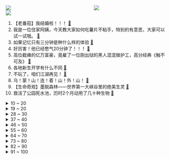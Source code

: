 <div >
	<a style="float:left;width:55%;" href = "https://github.com/anuraghazra/github-readme-stats">
	 <img src = "https://github-readme-stats.vercel.app/api?username=iuuuuuaena&theme=buefy&show_icons=true"/>
	</a>
	<a  style="float:right;width:45%" href = "https://github.com/anuraghazra/github-readme-stats">
	 <img  src="https://github-readme-stats.vercel.app/api/top-langs/?username=anuraghazra&layout=compact"/>
	</a>
	</div>

[![](https://img.shields.io/badge/jxd-@jxdgogogo.xyz-yellowgreen.svg)](https://www.jxdgogogo.xyz)<br>
1. 【老番茄】我结婚啦！！！ [:link:](//www.bilibili.com/video/BV16F411S7dW) <br>
2. 我是一位住家阿姨，今天教大家如何吃薯片不粘手，特别的有意思，大家可以试一试哦。 [:link:](//www.bilibili.com/video/BV1Rj411179t) <br>
3. 如果记忆只有三分钟是种什么样的体验 [:link:](//www.bilibili.com/video/BV1R14y1k7Wi) <br>
4. 好厉害！他已经憋气20分钟了！！！ [:link:](//www.bilibili.com/video/BV1gH4y1X7qM) <br>
5. 高位截瘫的亿万富豪，竟雇了一位刚出狱的黑人混混做护工，高分经典《触不可及》 [:link:](//www.bilibili.com/video/BV1pN411i7L7) <br>
6. 各地新生开学有什么不同 [:link:](//www.bilibili.com/video/BV1M34y1M7JM) <br>
7. 不玩了，咱们江湖再见！ [:link:](//www.bilibili.com/video/BV1xF411r7rk) <br>
8. 乌！蒙！山！连！着！山！外！山！ [:link:](//www.bilibili.com/video/BV1GN4y1Q7M6) <br>
9. 【生命奇观】墨脱森林——世界第一大峡谷里的绝美生灵 [:link:](//www.bilibili.com/video/BV1ej41117VW) <br>
10. 救活了公园死水池，历时2个月动用了几十种生物 [:link:](//www.bilibili.com/video/BV1S94y1x7hQ) <br>
<details>
<summary>10 ~ 20</summary>

11. 坤 之 呼 吸…一刀流！ [:link:](//www.bilibili.com/video/BV1xz4y1j7TG) <br>
12. 【原神/璃月黑道】Der pate [:link:](//www.bilibili.com/video/BV1Cp4y1L7xH) <br>
13. 这是我这辈子最成功的一道菜！ [:link:](//www.bilibili.com/video/BV1Ph4y1P7rs) <br>
14. 金色大厅交响乐演奏【悬溺】（迫真） [:link:](//www.bilibili.com/video/BV1KH4y1X74V) <br>
15. 一格物品栏+生物和物品会爆炸通关MC！ [:link:](//www.bilibili.com/video/BV1ij411C7kJ) <br>
16. 用手机拍出“鸦片战争”博物馆的故事 [:link:](//www.bilibili.com/video/BV1bN4y1Q7Ez) <br>
17. 【轰】 差  生  的  救  赎 [:link:](//www.bilibili.com/video/BV1nj411C7rd) <br>
18. “没事 这一切..我早就习惯了！” [:link:](//www.bilibili.com/video/BV1nH4y1X7Ps) <br>
19. 新番时光机！十年前的观众都在看什么神片？「2013年7月篇」泛式 [:link:](//www.bilibili.com/video/BV1Dw411U7W4) <br>
</details>
<details>
<summary>19 ~ 20</summary>

20. 耳机里没歌你跳个锤子？？？ [:link:](//www.bilibili.com/video/BV1kh4y1P7HJ) <br>
21. 不同价格的牙膏到底有什么区别？| 刷了20多年的牙，原来刷错了！ [:link:](//www.bilibili.com/video/BV1h8411i7Hi) <br>
22. 【凤凰传奇蹭吃蹭喝】这次我们来到了新疆 实现美食自由 [:link:](//www.bilibili.com/video/BV1yF411S7m9) <br>
23. 中国书法初学者·转折处中侧锋常见病笔 [:link:](//www.bilibili.com/video/BV1cu4y1k7Rh) <br>
24. 这才是真人版！《雾山五行》电视剧都不敢这么拍！ [:link:](//www.bilibili.com/video/BV1nN4y1Q7VX) <br>
25. 被流放到冰岛留学了 完全抽象离谱的上半年 [:link:](//www.bilibili.com/video/BV1L8411B7Dq) <br>
26. 我是个小丑 [:link:](//www.bilibili.com/video/BV1bw411U7U8) <br>
27. 【4K】我们用9000万个光点，还原了他的房间 [:link:](//www.bilibili.com/video/BV1Eh4y1Y7FJ) <br>
28. 人手不够，小狗来凑 [:link:](//www.bilibili.com/video/BV1pu4y1y7GT) <br>
</details>
<details>
<summary>28 ~ 30</summary>

29. 探索人体的奥秘，理解生命的本质，认识生命、爱护生命、敬畏生命！ [:link:](//www.bilibili.com/video/BV1zN411p7BR) <br>
30. 只想要一个道歉而已嘛… [:link:](//www.bilibili.com/video/BV14h4y1P7xh) <br>
31. 投资是怎样赚钱的？ [:link:](//www.bilibili.com/video/BV1e8411B7w7) <br>
32. 挑战2个人100元在上海吃喝玩乐一天！太刺激了！！ [:link:](//www.bilibili.com/video/BV1Fk4y1P7EC) <br>
33. 如何避免各种“瘾”火烧身？ [:link:](//www.bilibili.com/video/BV1ew411U7kS) <br>
34. “以前的花絮才是真花絮，现在的花絮都开始演了...” [:link:](//www.bilibili.com/video/BV1D14y1k7az) <br>
35. 《 高 情 商 提 拉 米 苏 》 [:link:](//www.bilibili.com/video/BV1Cz4y1j7Nb) <br>
36. 乌！蒙！山！连！着！山！外！山！！ [:link:](//www.bilibili.com/video/BV1Ku4y1C775) <br>
37. 《峡谷追击令2》 [:link:](//www.bilibili.com/video/BV1Um4y1K7Cr) <br>
</details>
<details>
<summary>37 ~ 40</summary>

38. 危险上司！！！ [:link:](//www.bilibili.com/video/BV15h4y1v7Ww) <br>
39. 一些心里话 [:link:](//www.bilibili.com/video/BV1x8411i7Y7) <br>
40. 大学侠客，助人为乐！ [:link:](//www.bilibili.com/video/BV1aH4y1D7Fj) <br>
41. 林尼：大魔术师要开始他的表演了 [:link:](//www.bilibili.com/video/BV1Sj411C734) <br>
42. 我爱，但我恨，我错了吗？（7-1） [:link:](//www.bilibili.com/video/BV11N4y1Q7Em) <br>
43. 乐！ [:link:](//www.bilibili.com/video/BV13z4y1j7eX) <br>
44. 【星铁】饮月君：总有刁民想害朕😫 [:link:](//www.bilibili.com/video/BV1WV411P7Ma) <br>
45. 幕后 | 对话《逃出大英博物馆》主创团队 [:link:](//www.bilibili.com/video/BV1Am4y1K7GG) <br>
46. 1分钟带你体验战争残酷 [:link:](//www.bilibili.com/video/BV1uw411S7iF) <br>
</details>
<details>
<summary>46 ~ 50</summary>

47. 我 们 意 念 合 一【解说全覆盖34期】 [:link:](//www.bilibili.com/video/BV1Fh4y1N7qD) <br>
48. 《妈祖》：为什么神话剧消失了！！！ [:link:](//www.bilibili.com/video/BV19w411m7uF) <br>
49. B站2023教师节特别企划 | 《首届模范老师评选》 [:link:](//www.bilibili.com/video/BV1YH4y1X7WD) <br>
50. 看之前：魔术都是假的  看之后：幻术！ [:link:](//www.bilibili.com/video/BV14u411w7eS) <br>
51. 我做了个很牛的考研网站 [:link:](//www.bilibili.com/video/BV1fF411S7Ds) <br>
52. 《逃出大英博物馆》第三集 [:link:](//www.bilibili.com/video/BV1Cp4y177tM) <br>
53. 当你漫展出了成男后回到女寝……真是离大谱了 [:link:](//www.bilibili.com/video/BV1M34y1M7Xr) <br>
54. 新疆农民有多硬核？看到戈壁滩的瞬间，我傻眼了… [:link:](//www.bilibili.com/video/BV1Fu411A7nX) <br>
55. 800年前的滚灯，居然可以任意旋转飞覆而烛火不灭 [:link:](//www.bilibili.com/video/BV1qh4y1v7Ki) <br>
</details>
<details>
<summary>55 ~ 60</summary>

56. 中国常住人口最少的海岛，仅有14人居住！他们是怎么生活的？ [:link:](//www.bilibili.com/video/BV17w411U7RN) <br>
57. 【Zc】线下探访鹰角公司！试玩《泡姆泡姆》  |魔法Zc目录 [:link:](//www.bilibili.com/video/BV17P41187Du) <br>
58. 把囤积三年的手办全拆了，居然花了这么多？ [:link:](//www.bilibili.com/video/BV1Mz4y1j7qt) <br>
59. “温文尔雅的母亲” [:link:](//www.bilibili.com/video/BV1TN4y1Q7yo) <br>
60. 英雄吃掉了自己的队友？这款23年暗讽人性的游戏讲了啥？ [:link:](//www.bilibili.com/video/BV1Kw411U7oT) <br>
61. 当王子吻了你一下但是吻错唇了...【梗文梗图系列07】 [:link:](//www.bilibili.com/video/BV1Wh4y1P7LC) <br>
62. 豆瓣评分8.5，穷小子爱上白富美还生了个天才！妥妥的爱情科幻片，但真的很好看！！ [:link:](//www.bilibili.com/video/BV1cw411S7E5) <br>
63. 当显眼包，结局就是这样… [:link:](//www.bilibili.com/video/BV1qH4y1X7U5) <br>
64. 用夹子音培训体育生兼职暴打柠檬 [:link:](//www.bilibili.com/video/BV1V14y1C7zL) <br>
</details>
<details>
<summary>64 ~ 70</summary>

65. 一道菜研究了一个月！到底谁会吃这么离谱的菜啊？？ [:link:](//www.bilibili.com/video/BV11h4y1e7pF) <br>
66. 兄弟们，老板娘来了 [:link:](//www.bilibili.com/video/BV1zj41117B3) <br>
67. 【STN快报第七季29】陶德不一定最会做太空游戏，但他的太空充满前戏 [:link:](//www.bilibili.com/video/BV1d14y167vs) <br>
68. 性取向摸底测试！你有多会伪装自己的性取向？是100%异性恋or自摘自爱的自性恋？ [:link:](//www.bilibili.com/video/BV1pz4y1j7cY) <br>
69. 今日和老唐探讨一下美食 [:link:](//www.bilibili.com/video/BV1mk4y1c7U5) <br>
70. 一场大型骗局 [:link:](//www.bilibili.com/video/BV1q8411B7vA) <br>
71. 深度|| 北境梦魇的绝育杀神，强汉开疆的核心密码，汉武大帝跨时代的突骑战法革命 [:link:](//www.bilibili.com/video/BV1TN411i73k) <br>
72. 真假美猴王！一条杂鱼，也配翻身吗？ [:link:](//www.bilibili.com/video/BV1L34y1M7C1) <br>
73. 一周的精神状态 [:link:](//www.bilibili.com/video/BV1hH4y1D7Jp) <br>
</details>
<details>
<summary>73 ~ 80</summary>

74. 15W日元爆开日本扭蛋机！狂薅羊毛！ [:link:](//www.bilibili.com/video/BV1rk4y1c75S) <br>
75. “只有一个648，主播帮我满命吧” [:link:](//www.bilibili.com/video/BV1Zp4y1L7GA) <br>
76. 这就是我们手法英雄的领域！ [:link:](//www.bilibili.com/video/BV18m4y1P7UE) <br>
77. 把一整瓶泡腾片丢给一只清道夫！会发生什么事？ [:link:](//www.bilibili.com/video/BV1iG411R7MA) <br>
78. 我叫邪剑仙，要不是我名字取得不好，我就是正派人物 [:link:](//www.bilibili.com/video/BV1du411P73e) <br>
79. 番外：玩游戏时候被班主任发现！教师节快乐～～ [:link:](//www.bilibili.com/video/BV1hh4y1v7j9) <br>
80. 花亿点点时间，复刻宫崎骏的二次元早餐！ [:link:](//www.bilibili.com/video/BV1qP411a7zG) <br>
81. 听完这段话，我好像戒掉了对未来的焦虑和迷茫… [:link:](//www.bilibili.com/video/BV1H34y1K7TV) <br>
82. 没开玩笑，今天给“欧阳娜娜”送花了 [:link:](//www.bilibili.com/video/BV1Dz4y1K7X6) <br>
</details>
<details>
<summary>82 ~ 90</summary>

83. 【断网补全计划15】奶牛猫处刑曲，汉代电钻，cospense，oi，海公牛，芒狗，腋毛中隐约的腹肌，童年乌龙，宾波的魔桶，弹珠超能力，旭旭宝宝闯关，普鲁斯特效应 [:link:](//www.bilibili.com/video/BV1Hm4y1K74c) <br>
84. 社死！和日本女友在家玩cosplay，没想她妈妈突然来了.... [:link:](//www.bilibili.com/video/BV1Zu4y1k7X1) <br>
85. 【孟宴臣x顾里】“你驾驭不了我”“不试试怎么知道” [:link:](//www.bilibili.com/video/BV1X94y1s7J8) <br>
86. 你没事惹她干啥啊 [:link:](//www.bilibili.com/video/BV11G411R7fm) <br>
87. 全剧最大高潮来了，要说讽刺娱乐圈，还得看你大爷的！《鹊刀门传奇》第四期 [:link:](//www.bilibili.com/video/BV1ZF411S7bx) <br>
88. 我又看了全部 马桶人VS监控人 47-60集！ [:link:](//www.bilibili.com/video/BV1yh4y1v75o) <br>
89. 长辈天菜 [:link:](//www.bilibili.com/video/BV1oh4y1e7is) <br>
90. 开学啦！穿小裙子摇一个～(///▽///) [:link:](//www.bilibili.com/video/BV1qu4y1k7cd) <br>
91. 老板：看我戳爆气球！！ [:link:](//www.bilibili.com/video/BV19m4y1K7qA) <br>
</details>
<details>
<summary>91 ~ 100</summary>

92. 当咱爹送我去报到 [:link:](//www.bilibili.com/video/BV1uF411D7TJ) <br>
93. 喝一杯核污染水，身体会发生什么？ [:link:](//www.bilibili.com/video/BV1D94y1x75C) <br>
94. 仙 舟 摇 子 [:link:](//www.bilibili.com/video/BV1Eh4y1v7P3) <br>
95. 你怎么知道我想吃海鲜了？！ [:link:](//www.bilibili.com/video/BV1fF41167vs) <br>
96. 天气炎热，两只小狗趴在公司门口吹空调，却又不敢进来。 [:link:](//www.bilibili.com/video/BV1EG411R7ks) <br>
97. 探秘全球最高收入国家！人均年薪62万！100元超市能买什么？ [:link:](//www.bilibili.com/video/BV1Xw411v7Pa) <br>
98. 「小白」10年米粉换用iPhone！什么体验？ [:link:](//www.bilibili.com/video/BV1F34y1M7bY) <br>
99. 天才策划千代！ [:link:](//www.bilibili.com/video/BV1BH4y1D7nH) <br>
100. “换个角度看晚霞，仿佛来到了另一个世界！” [:link:](//www.bilibili.com/video/BV1pF411r7oD) <br>
</details>
